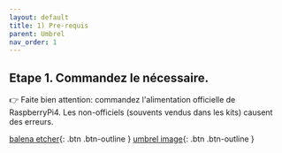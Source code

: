 ```yaml
---
layout: default
title: 1) Pre-requis
parent: Umbrel
nav_order: 1
---
```



## Etape 1. Commandez le nécessaire.

👉 Faite bien attention: commandez l'alimentation officielle de RaspberryPi4. Les non-officiels (souvents vendus dans les kits) causent des erreurs.


[balena etcher](https://www.balena.io/etcher/){: .btn .btn-outline }
[umbrel image](https://github.com/getumbrel/umbrel-os/releases/download/v0.3.2/umbrel-os-v0.3.2.zip){: .btn .btn-outline }